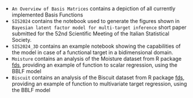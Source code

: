 - `An Overview of Basis Matrices` contains a depiction of all currently implemented Basis Functions
- `SIS2024` contains the notebook used to generate the figures shown in `Bayesian latent factor model for multi-target inference` short paper submitted for the 52nd Scientific Meeting of the Italian Statistical Society.
- `SIS2024_3D` contains an example notebook showing the capabilities of the model in case of a functional target in a bidimensional domain.
- `Moisture` contains an analysis of the Moisture dataset from R package [fds](https://cran.r-project.org/web/packages/fds/), providing an example of function to scalar regression, using the BBLF model
- `Biscuit` contains an analysis of the Biscuit dataset from R package [fds](https://cran.r-project.org/web/packages/fds/), providing an example of function to multivariate target regression, using the BBLF model
